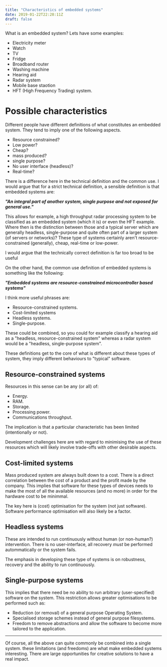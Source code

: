 ```yaml
---
title: "Characteristics of embedded systems"
date: 2019-01-22T22:28:11Z
draft: false
---
```


What is an embedded system? Lets have some examples:

* Electricity meter
* Watch
* TV
* Fridge
* Broadband router
* Washing machine
* Hearing aid
* Radar system
* Mobile base staotion
* HFT (High Frequency Trading) system.

# Possible characteristics
Different people have different definitions of what constitutes an embedded system.
They tend to imply one of the following aspects.

* Resource constrained?
* Low power?
* Cheap?
* mass produced?
* single purpose?
* No user interface (headless)?
* Real-time?

There is a difference here in the technical definition and the common use.
I would argue that for a strict technical definition, a sensible definition is that embedded systems are:

**_"An integral part of another system, single purpose and not exposed for general use."_**

This allows for example, a high throughput radar processing system to be classified as an embedded system
(which it is) or even the HFT example.
Where then is the distinction between those and a typical server which are generally headless, single-purpose
and quite often part of a larger system (of servers or networks)? These type of systems certainly aren't
resource-constrained (generally), cheap, real-time or low-power.

I would argue that the technically correct definition is far too broad to be useful

On the other hand, the common use definition of embedded systems is something like the following:

**_"Embedded systems are resource-constrained microcontroller based systems"_**

I think more useful phrases are:

* Resource-constrained systems.
* Cost-limited systems
* Headless systems.
* Single-purpose.

These could be combined, so you could for example classify a hearing aid as a "headless, resource-constrained 
system" whereas a radar system would be a "headless, single-purpose system".

These definitions get to the core of what is different about these types of system, they
imply different behaviours to "typical" software.

## Resource-constrained systems
Resources in this sense can be any (or all) of:

* Energy.
* RAM.
* Storage.
* Processing power.
* Communications throughput.

The implication is that a particular characteristic has been limited (intentionally or not).

Development challenges here are with regard to minimising the use of these resources which will
likely involve trade-offs with other desirable aspects.

## Cost-limited systems
Mass produced system are always built down to a cost. 
There is a direct correlation between the cost of a product and the profit made by the company.
This implies that software for these types of devices needs to make the most of all the available
resources (and no more) in order for the hardware cost to be minimmal.

The key here is (cost) optimisation for the system (not just software). Software performance 
optimisation will also likely be a factor.


## Headless systems
These are intended to run continuously without human (or non-human?) intervention.
There is no user-interface, all recovery *must* be performed autommatically or the system fails.

The emphasis in developing these type of systems is on robustness, recovery and the ability to run
continuously.


## Single-purpose systems
This implies that there need be no ability to run arbitrary (user-specified) software on the system.
This restriction allows greater optimisations to be performed such as:

* Reduction (or removal) of a general purpose Operating System.
* Specialised storage schemes instead of general purpose filesystems.
* Freedom to remove abstractions and allow the software to become more
tailored to the application.

---------------------------------

Of course, all the above can quite commonly be combined into a single system. these limitations
(and freedoms) are what make embedded systems interesting.
There are large opportunities for creative solutions to have a real impact.




